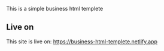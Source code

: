 This is a simple business html templete

## Live on
This site is live on: https://business-html-templete.netlify.app
